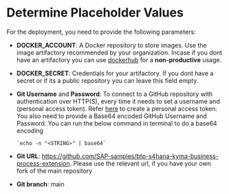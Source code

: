 # Determine Placeholder Values

For the deployment, you need to provide the following parameters:

- **DOCKER_ACCOUNT**: A Docker repository to store images.
  Use the image artifactory recommended by your organization. Incase if you dont have an artifactory you can use [dockerhub](https://docs.docker.com/docker-hub/quickstart/) for a **non-productive** usage.

- **DOCKER_SECRET**: Credentials for your artifactory. If you dont have a secret or if its a public repository you can leave this field empty.

- **Git Username** and **Password**: To connect to a GitHub repository with authentication over HTTP(S), every time it needs to set a username and (personal access token). Refer [here](https://docs.github.com/en/authentication/keeping-your-account-and-data-secure/creating-a-personal-access-token) to create a personal access token.
You also need to provide a Base64 encoded GitHub Username and Password.
You can run the below command in terminal to do a base64 encoding

      `echo -n "<STRING>" | base64`

- **Git URL**: https://github.com/SAP-samples/btp-s4hana-kyma-business-process-extension. 
Please use the relevant url, if you have your own fork of the main repository

- **Git branch**: main

